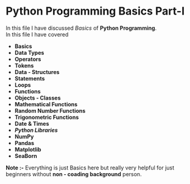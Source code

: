 # Python Programming Basics Part-I
In this file I have discussed *Basics* of **Python Programming**.  
In this file I have covered 
* __Basics__
* __Data Types__
* __Operators__
* __Tokens__
* __Data - Structures__
* __Statements__
* __Loops__
* __Functions__
* __Objects - Classes__
* __Mathematical Functions__
* __Random Number Functions__
* __Trigonometric Functions__
* __Date & Times__
* __*Python Libraries*__
* __NumPy__
* __Pandas__
* __Matplotlib__
* __SeaBorn__

**Note :-**
           Everything is just Basics here but really very helpful for just beginners without **non - coading background** person.
